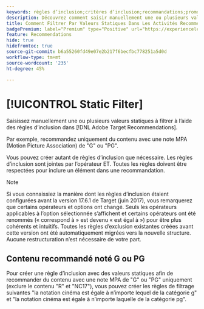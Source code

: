 ```yaml
---
keywords: règles d’inclusion;critères d’inclusion;recommandations;promotion;promotions;filtrage dynamique;statique;filtre statique
description: Découvrez comment saisir manuellement une ou plusieurs valeurs statiques à filtrer à l’aide de règles d’inclusion dans Adobe [!DNL Target] Recommendations.
title: Comment Filtrer Par Valeurs Statiques Dans Les Activités Recommendations ?
badgePremium: label="Premium" type="Positive" url="https://experienceleague.adobe.com/docs/target/using/introduction/intro.html?lang=en#premium newtab=true" tooltip="Découvrez les fonctionnalités incluses dans Target Premium."
feature: Recommendations
hide: true
hidefromtoc: true
source-git-commit: b6a55260fd49e07e2b217f6becfbc778251a5d0d
workflow-type: tm+mt
source-wordcount: '235'
ht-degree: 45%

---
```


# [!UICONTROL Static Filter]

Saisissez manuellement une ou plusieurs valeurs statiques à filtrer à l’aide des règles d’inclusion dans [!DNL Adobe Target Recommendations].

Par exemple, recommandez uniquement du contenu avec une note MPA (Motion Picture Association) de &quot;G&quot; ou &quot;PG&quot;.

Vous pouvez créer autant de règles d’inclusion que nécessaire. Les règles d’inclusion sont jointes par l’opérateur ET. Toutes les règles doivent être respectées pour inclure un élément dans une recommandation.

>[!NOTE]
>
>Si vous connaissiez la manière dont les règles d’inclusion étaient configurées avant la version 17.6.1 de Target (juin 2017), vous remarquerez que certains opérateurs et options ont changé. Seuls les opérateurs applicables à l’option sélectionnée s’affichent et certains opérateurs ont été renommés (« correspond à » est devenu « est égal à ») pour être plus cohérents et intuitifs. Toutes les règles d’exclusion existantes créées avant cette version ont été automatiquement migrées vers la nouvelle structure. Aucune restructuration n’est nécessaire de votre part.

## Contenu recommandé noté G ou PG

Pour créer une règle d’inclusion avec des valeurs statiques afin de recommander du contenu avec une note MPA de &quot;G&quot; ou &quot;PG&quot; uniquement (exclure le contenu &quot;R&quot; et &quot;NC17&quot;), vous pouvez créer les règles de filtrage suivantes &quot;la notation cinéma est égale à n’importe lequel de la catégorie g&quot; et &quot;la notation cinéma est égale à n’importe laquelle de la catégorie pg&quot;.
